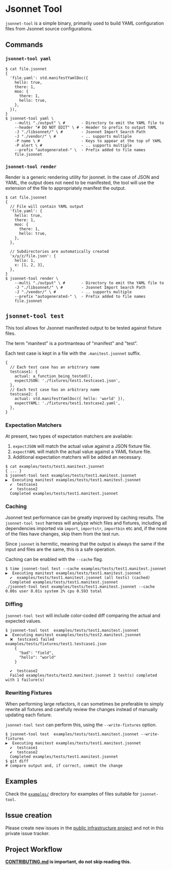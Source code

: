 # Jsonnet Tool

`jsonnet-tool` is a simple binary, primarily used to build YAML configuration files from Jsonnet source configurations.

## Commands

### `jsonnet-tool yaml`

```console
$ cat file.jsonnet
{
  'file.yaml': std.manifestYamlDoc({
    hello: true,
    there: 1,
    moo: {
      there: 1,
      hello: true,
    },
  }),
}
$ jsonnet-tool yaml \
    --multi "./output" \ #       - Directory to emit the YAML file to
    --header "# DO NOT EDIT" \ # - Header to prefix to output YAML
    -J "./libsonnet/" \ #        - Jsonnet Import Search Path
    -J "./vendor/" \ #           - .. supports multiple
    -P name \ #                  - Keys to appear at the top of YAML
    -P alert \ #                 - .. supports multiple
    --prefix "autogenerated-" \  - Prefix added to file names
    file.jsonnet
```

### `jsonnet-tool render`

Render is a generic rendering utility for jsonnet. In the case of JSON and YAML, the output does not need to be manifested, the tool will use
the extension of the file to appropriately manifest the output.

```console
$ cat file.jsonnet
{
  // File will contain YAML output
  'file.yaml': {
    hello: true,
    there: 1,
    moo: {
      there: 1,
      hello: true,
    },
  },

  // Subdirectories are automatically created
  'x/y/z/file.json': {
    hello: 1,
    x: [1, 2, 3],
  },
}
$ jsonnet-tool render \
    --multi "./output" \ #       - Directory to emit the YAML file to
    -J "./libsonnet/" \ #        - Jsonnet Import Search Path
    -J "./vendor/" \ #           - .. supports multiple
    --prefix "autogenerated-" \  - Prefix added to file names
    file.jsonnet
```

## `jsonnet-tool test`

This tool allows for Jsonnet manifested output to be tested against fixture files.

The term "manitest" is a portmanteau of "manifest" and "test".

Each test case is kept in a file with the `.manitest.jsonnet` suffix.

```jsonnet
{
  // Each test case has an arbitrary name
  testcase1: {
    actual: a_function_being_tested(),
    expectJSON: './fixtures/test1.testcase1.json',
  },
  // Each test case has an arbitrary name
  testcase2: {
    actual: std.manifestYamlDoc({ hello: 'world' }),
    expectYAML: './fixtures/test1.testcase2.yaml',
  },
}
```

### Expectation Matchers

At present, two types of expectation matchers are available:

1. `expectJSON` will match the actual value against a JSON fixture file.
1. `expectYAML` will match the actual value against a YAML fixture file.
1. Additional expectation matchers will be added an necessary.

```console
$ cat examples/tests/test1.manitest.jsonnet
{ ... }
$ jsonnet-tool test examples/tests/test1.manitest.jsonnet
▶️  Executing manitest examples/tests/test1.manitest.jsonnet
  ✔️  testcase1
  ✔️  testcase2
  Completed examples/tests/test1.manitest.jsonnet
```

### Caching

Jsonnet test performance can be greatly improved by caching results. The `jsonnet-tool test` harness will analyze which files and fixtures,
including all dependencies imported via `import`, `importstr`, `importbin` etc and, if the none of the files have changes, skip them from
the test run.

Since `jsonnet` is hermitic, meaning that the output is always the same if the input and files are the same, this is a safe operation.

Caching can be enabled with the `--cache` flag.

```
$ time jsonnet-tool test --cache examples/tests/test1.manitest.jsonnet
▶️  Executing manitest examples/tests/test1.manitest.jsonnet
  ✔️  examples/tests/test1.manitest.jsonnet (all tests) (cached)
  Completed examples/tests/test1.manitest.jsonnet
./jsonnet-tool test examples/tests/test1.manitest.jsonnet --cache  0.00s user 0.01s system 2% cpu 0.593 total
```

### Diffing

`jsonnet-tool test` will include color-coded diff comparing the actual and expected values.

```
$ jsonnet-tool test  examples/tests/test1.manitest.jsonnet
▶️  Executing manitest examples/tests/test2.manitest.jsonnet
  ❌  testcase1 failed      examples/tests/fixtures/test1.testcase1.json
    {
      "bad": "field",
      "hello": "world"
    }

  ✔️  testcase2
  Failed examples/tests/test2.manitest.jsonnet 2 test(s) completed with 1 failure(s)
```

### Rewriting Fixtures

When performing large refactors, it can sometimes be preferable to simply rewrite all fixtures and carefully review the changes
instead of manually updating each fixture.

`jsonnet-tool test` can perform this, using the `--write-fixtures` option.

```
$ jsonnet-tool test  examples/tests/test1.manitest.jsonnet --write-fixtures
▶️  Executing manitest examples/tests/test1.manitest.jsonnet
  ✔️  testcase1
  ✔️  testcase2
  Completed examples/tests/test1.manitest.jsonnet
$ git diff
# compare output and, if correct, commit the change
```

## Examples

Check the [`examples/`](examples/) directory for examples of files suitable for `jsonnet-tool`.

## Issue creation

Please create new issues in the [public infrastructure project](https://gitlab.com/gitlab-com/gl-infra/infrastructure/-/issues/) and not in this private issue tracker.

## Project Workflow

**[CONTRIBUTING.md](CONTRIBUTING.md) is important, do not skip reading this.**
